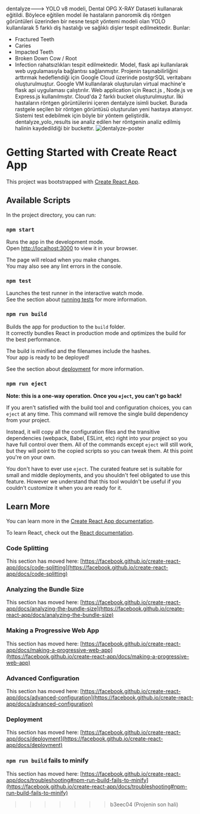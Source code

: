 dentalyze---> YOLO v8 modeli, Dental OPG X-RAY Dataseti kullanarak eğitildi. Böylece eğitilen model ile hastaların panoromik diş röntgen görüntüleri üzerinden bir nesne tespit yöntemi modeli olan 
YOLO kullanılarak 5 farklı diş hastalığı ve sağlıklı dişler tespit edilmektedir. Bunlar: 
- Fractured Teeth
- Caries
- Impacted Teeth
- Broken Down Cow / Root
- Infection rahatsızlıkları tespit edilmektedir.
Model, flask api kullanılarak web uygulamasıyla bağlantısı sağlanmıştır. Projenin taşınabilirliğini arttırmak hedeflendiği için Google Cloud üzerinde postgrSQL veritabanı oluşturulmuştur.
Google VM kullanılarak oluşturulan virtual machine'e flask api uygulaması çalıştırılır.
Web application için React.js , Node.js ve Express.js kullanılmıştır.
Cloud'da 2 farklı bucket oluşturulmuştur. İlki hastaların röntgen görüntülerini içeren dentalyze isimli bucket. Burada rastgele seçilen bir
röntgen görüntüsü oluşturulan yeni hastaya atanıyor. Sistemi test edebilmek için böyle bir yöntem geliştirdik. dentalyze_yolo_results ise analiz edilen her röntgenin analiz edilmiş
halinin kaydedildiği bir buckettır. 
![dentalyze-poster](https://github.com/user-attachments/assets/56419f73-6864-42fc-b4ab-39c66109acbc)

# Getting Started with Create React App

This project was bootstrapped with [Create React App](https://github.com/facebook/create-react-app).

## Available Scripts

In the project directory, you can run:

### `npm start`

Runs the app in the development mode.\
Open [http://localhost:3000](http://localhost:3000) to view it in your browser.

The page will reload when you make changes.\
You may also see any lint errors in the console.

### `npm test`

Launches the test runner in the interactive watch mode.\
See the section about [running tests](https://facebook.github.io/create-react-app/docs/running-tests) for more information.

### `npm run build`

Builds the app for production to the `build` folder.\
It correctly bundles React in production mode and optimizes the build for the best performance.

The build is minified and the filenames include the hashes.\
Your app is ready to be deployed!

See the section about [deployment](https://facebook.github.io/create-react-app/docs/deployment) for more information.

### `npm run eject`

**Note: this is a one-way operation. Once you `eject`, you can't go back!**

If you aren't satisfied with the build tool and configuration choices, you can `eject` at any time. This command will remove the single build dependency from your project.

Instead, it will copy all the configuration files and the transitive dependencies (webpack, Babel, ESLint, etc) right into your project so you have full control over them. All of the commands except `eject` will still work, but they will point to the copied scripts so you can tweak them. At this point you're on your own.

You don't have to ever use `eject`. The curated feature set is suitable for small and middle deployments, and you shouldn't feel obligated to use this feature. However we understand that this tool wouldn't be useful if you couldn't customize it when you are ready for it.

## Learn More

You can learn more in the [Create React App documentation](https://facebook.github.io/create-react-app/docs/getting-started).

To learn React, check out the [React documentation](https://reactjs.org/).

### Code Splitting

This section has moved here: [https://facebook.github.io/create-react-app/docs/code-splitting](https://facebook.github.io/create-react-app/docs/code-splitting)

### Analyzing the Bundle Size

This section has moved here: [https://facebook.github.io/create-react-app/docs/analyzing-the-bundle-size](https://facebook.github.io/create-react-app/docs/analyzing-the-bundle-size)

### Making a Progressive Web App

This section has moved here: [https://facebook.github.io/create-react-app/docs/making-a-progressive-web-app](https://facebook.github.io/create-react-app/docs/making-a-progressive-web-app)

### Advanced Configuration

This section has moved here: [https://facebook.github.io/create-react-app/docs/advanced-configuration](https://facebook.github.io/create-react-app/docs/advanced-configuration)

### Deployment

This section has moved here: [https://facebook.github.io/create-react-app/docs/deployment](https://facebook.github.io/create-react-app/docs/deployment)

### `npm run build` fails to minify

This section has moved here: [https://facebook.github.io/create-react-app/docs/troubleshooting#npm-run-build-fails-to-minify](https://facebook.github.io/create-react-app/docs/troubleshooting#npm-run-build-fails-to-minify)
>>>>>>> b3eec04 (Projenin son hali)

